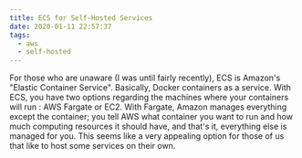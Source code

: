 ```yaml
---
title: ECS for Self-Hosted Services
date: 2020-01-11 22:57:37
tags:
  - aws
  - self-hosted
---
```


For those who are unaware (I was until fairly recently), ECS is Amazon's "Elastic Container Service".
Basically, Docker containers as a service. With ECS, you have two options regarding the machines
where your containers will run : AWS Fargate or EC2. With Fargate, Amazon manages everything except the
container; you tell AWS what container you want to run and how much computing resources it should have,
and that's it, everything else is managed for you. This seems like a very appealing option for those of
us that like to host some services on their own.
